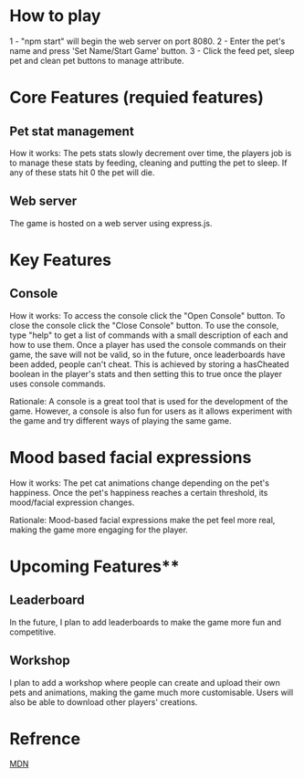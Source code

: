 # How to play
1 - "npm start" will begin the web server on port 8080.
2 - Enter the pet's name and press 'Set Name/Start Game' button.
3 - Click the feed pet, sleep pet and clean pet buttons to manage attribute.

# Core Features (requied features)
## Pet stat management
How it works:
The pets stats slowly decrement over time, the players job is to manage these stats by feeding, cleaning and putting the pet to sleep. If any of these stats hit 0 the pet will die.

## Web server
The game is hosted on a web server using express.js. 

# Key Features

## Console
How it works:
To access the console click the "Open Console" button. To close the console click the "Close Console" button. To use the console, type "help" to get a list of commands with a small description of each and how to use them. Once a player has used the console commands on their game, the save will not be valid, so in the future, once leaderboards have been added, people can't cheat. This is achieved by storing a hasCheated boolean in the player's stats and then setting this to true once the player uses console commands.

Rationale: 
A console is a great tool that is used for the development of the game. However, a console is also fun for users as it allows experiment with the game and try different ways of playing the same game.

# Mood based facial expressions
How it works:
The pet cat animations change depending on the pet's happiness. Once the pet's happiness reaches a certain threshold, its mood/facial expression changes.

Rationale:
Mood-based facial expressions make the pet feel more real, making the game more engaging for the player.

# Upcoming Features**

## Leaderboard 
In the future, I plan to add leaderboards to make the game more fun and competitive.

## Workshop
I plan to add a workshop where people can create and upload their own pets and animations, making the game much more customisable. Users will also be able to download other players' creations.

# Refrence
[MDN](https://developer.mozilla.org/en-US/)
